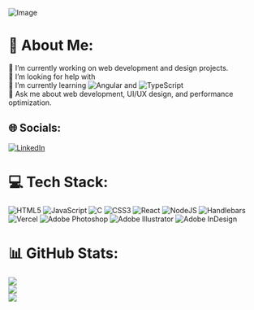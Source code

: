 ![Image](https://github.com/user-attachments/assets/528dda02-93d0-4c34-9459-e9b4eb72ca5f)

# 💫 About Me:
🔭  I’m currently working on web development and design projects.<br>🤝 I’m looking for help with<br>🌱 I’m currently learning ![Angular](https://img.shields.io/badge/angular-%23DD0031.svg?style=flat-square&logo=angular&logoColor=white)
 and ![TypeScript](https://img.shields.io/badge/typescript-%23007ACC.svg?style=flat-square&logo=typescript&logoColor=white)
<br>💬 Ask me about web development, UI/UX design, and performance optimization.<br>


## 🌐 Socials:
<a href="https://www.linkedin.com/in/ecavalcanti93/" target="_blank">
  <img src="https://img.shields.io/badge/LinkedIn-%230077B5.svg?logo=linkedin&logoColor=white" alt="LinkedIn">
</a>


# 💻 Tech Stack:
![HTML5](https://img.shields.io/badge/html5-%23E34F26.svg?style=for-the-badge&logo=html5&logoColor=white) ![JavaScript](https://img.shields.io/badge/javascript-%23323330.svg?style=for-the-badge&logo=javascript&logoColor=%23F7DF1E) ![C](https://img.shields.io/badge/c-%2300599C.svg?style=for-the-badge&logo=c&logoColor=white) ![CSS3](https://img.shields.io/badge/css3-%231572B6.svg?style=for-the-badge&logo=css3&logoColor=white) ![React](https://img.shields.io/badge/react-%2320232a.svg?style=for-the-badge&logo=react&logoColor=%2361DAFB)  ![NodeJS](https://img.shields.io/badge/node.js-6DA55F?style=for-the-badge&logo=node.js&logoColor=white) ![Handlebars](https://img.shields.io/badge/Handlebars-%23000000?style=for-the-badge&logo=Handlebars.js&logoColor=white) ![Vercel](https://img.shields.io/badge/vercel-%23000000.svg?style=for-the-badge&logo=vercel&logoColor=white) ![Adobe Photoshop](https://img.shields.io/badge/adobe%20photoshop-%2331A8FF.svg?style=for-the-badge&logo=adobe%20photoshop&logoColor=white) ![Adobe Illustrator](https://img.shields.io/badge/adobe%20illustrator-%23FF9A00.svg?style=for-the-badge&logo=adobe%20illustrator&logoColor=white) ![Adobe InDesign](https://img.shields.io/badge/Adobe%20InDesign-49021F?style=for-the-badge&logo=adobeindesign&logoColor=FF3366)
# 📊 GitHub Stats:
![](https://github-readme-stats.vercel.app/api?username=ecavalcanti93&theme=highcontrast&hide_border=false&include_all_commits=false&count_private=false)<br/>
![](https://nirzak-streak-stats.vercel.app/?user=ecavalcanti93&theme=highcontrast&hide_border=false)<br/>
![](https://github-readme-stats.vercel.app/api/top-langs/?username=ecavalcanti93&theme=highcontrast&hide_border=false&include_all_commits=false&count_private=false&layout=compact)
